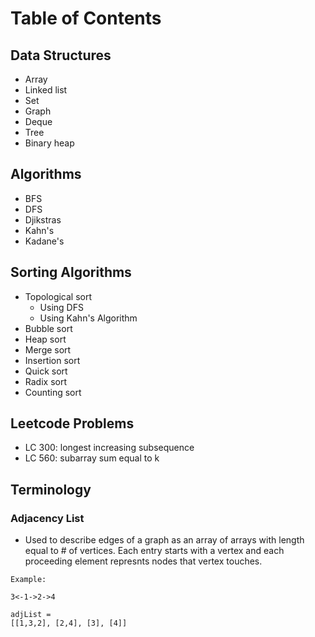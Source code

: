 # Table of Contents

## Data Structures
- Array
- Linked list
- Set
- Graph
- Deque
- Tree
- Binary heap

## Algorithms
- BFS
- DFS
- Djikstras
- Kahn's
- Kadane's

## Sorting Algorithms
- Topological sort
  - Using DFS
  - Using Kahn's Algorithm
- Bubble sort
- Heap sort
- Merge sort
- Insertion sort
- Quick sort
- Radix sort
- Counting sort

## Leetcode Problems
- LC 300: longest increasing subsequence
- LC 560: subarray sum equal to k

## Terminology

### Adjacency List
- Used to describe edges of a graph as an array of arrays with length equal to # of vertices.  Each entry starts with a vertex and each proceeding element 
represnts nodes that vertex touches.

```
Example:

3<-1->2->4

adjList = 
[[1,3,2], [2,4], [3], [4]]
```


